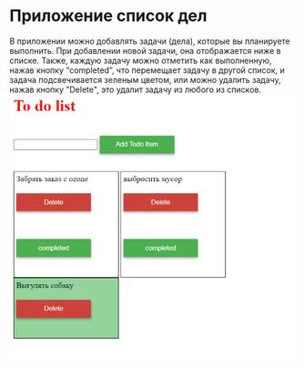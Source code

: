 # Приложение список дел
В приложении можно добавлять задачи (дела), которые вы планируете выполнить. При добавлении новой задачи, она отображается ниже в списке. Также, каждую задачу можно отметить как выполненную, нажав кнопку “completed”, что перемещает задачу в другой список, и задача подсвечивается зеленым цветом, или можно удалить задачу, нажав кнопку "Delete", это удалит задачу из любого из списков.
![картинка](1.png)